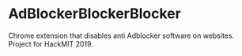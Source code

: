 # AdBlockerBlockerBlocker

Chrome extension that disables anti Adblocker software on websites. Project for HackMIT 2019.

